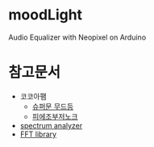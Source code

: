 # moodLight
Audio Equalizer with Neopixel on Arduino 

# 참고문서
* 코코아팸
    * [슈퍼문 무드등](https://kocoafab.cc/make/view/686)
    * [피에조부저노크](https://kocoafab.cc/tutorial/view/461)
* [spectrum analyzer](https://akuzechie.blogspot.com/2020/12/arduino-based-spectrum-analyzer.html)
* [FFT library](https://www.arduino.cc/reference/en/libraries/fix_fft/)
